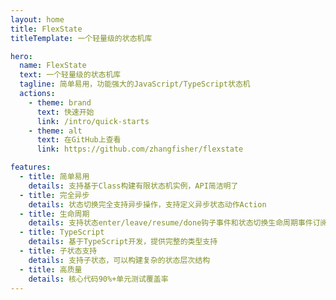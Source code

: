 ```yaml
---
layout: home
title: FlexState
titleTemplate: 一个轻量级的状态机库

hero:
  name: FlexState
  text: 一个轻量级的状态机库
  tagline: 简单易用，功能强大的JavaScript/TypeScript状态机
  actions:
    - theme: brand
      text: 快速开始
      link: /intro/quick-starts
    - theme: alt
      text: 在GitHub上查看
      link: https://github.com/zhangfisher/flexstate

features:
  - title: 简单易用
    details: 支持基于Class构建有限状态机实例，API简洁明了
  - title: 完全异步
    details: 状态切换完全支持异步操作，支持定义异步状态动作Action
  - title: 生命周期
    details: 支持状态enter/leave/resume/done钩子事件和状态切换生命周期事件订阅
  - title: TypeScript
    details: 基于TypeScript开发，提供完整的类型支持
  - title: 子状态支持
    details: 支持子状态，可以构建复杂的状态层次结构
  - title: 高质量
    details: 核心代码90%+单元测试覆盖率
---
```

 